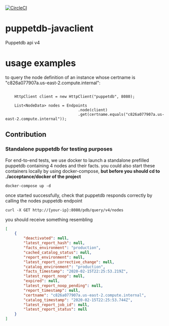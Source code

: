 [![CircleCI](https://circleci.com/gh/isqo/puppetdb-javaclient.svg?style=svg)](https://circleci.com/gh/isqo/puppetdb-javaclient)

# puppetdb-javaclient
Puppetdb api v4

# usage examples

to query the node definition of an instance whose certname is "c826a077907a.us-east-2.compute.internal":

```

    HttpClient client = new HttpClient("puppetdb", 8080);
    
    List<NodeData> nodes = Endpoints
                                .node(client)
                                .get(certname.equals("c826a077907a.us-east-2.compute.internal"));
```

## Contribution
### Standalone puppetdb for testing purposes
For end-to-end tests, we use docker to launch a standalone prefilled puppetdb containing 4 nodes and their facts.
you could also start these containers locally by using docker-compose, **but before you should cd to ./acceptance/docker of the project**

`
 docker-compose up -d
`

once started successfully, check that puppetdb responds correctly by calling the nodes puppetdb endpoint

`
curl -X GET http://{your-ip}:8080/pdb/query/v4/nodes
`

you should receive something resembling

```json
[
    {
        "deactivated": null,
        "latest_report_hash": null,
        "facts_environment": "production",
        "cached_catalog_status": null,
        "report_environment": null,
        "latest_report_corrective_change": null,
        "catalog_environment": "production",
        "facts_timestamp": "2020-02-15T22:25:53.219Z",
        "latest_report_noop": null,
        "expired": null,
        "latest_report_noop_pending": null,
        "report_timestamp": null,
        "certname": "c826a077907a.us-east-2.compute.internal",
        "catalog_timestamp": "2020-02-15T22:25:53.744Z",
        "latest_report_job_id": null,
        "latest_report_status": null
    }
]
```
